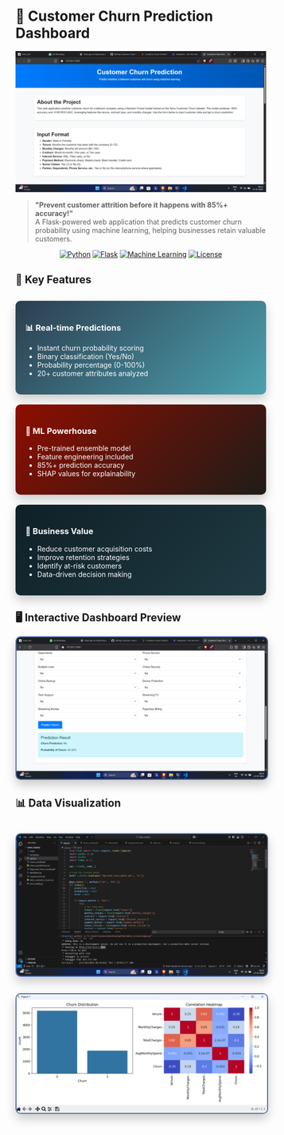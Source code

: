 # 🔮 Customer Churn Prediction Dashboard

![Dashboard Screenshot](img1.png)

> **"Prevent customer attrition before it happens with 85%+ accuracy!"**  
> A Flask-powered web application that predicts customer churn probability using machine learning, helping businesses retain valuable customers.

<div align="center">
  
[![Python](https://img.shields.io/badge/Python-3.8+-blue?logo=python&style=for-the-badge)](https://www.python.org/)
[![Flask](https://img.shields.io/badge/Flask-2.0+-black?logo=flask&style=for-the-badge)](https://flask.palletsprojects.com/)
[![Machine Learning](https://img.shields.io/badge/ML-Scikit--learn-orange?logo=scikit-learn&style=for-the-badge)](https://scikit-learn.org/)
[![License](https://img.shields.io/badge/License-MIT-green?style=for-the-badge)](LICENSE)

</div>

## 🌟 Key Features

<div style="display: grid; grid-template-columns: repeat(auto-fit, minmax(300px, 1fr)); gap: 20px; margin: 30px 0;">

<div style="background: linear-gradient(135deg, #2c3e50, #4ca1af); padding: 20px; border-radius: 10px; color: white; box-shadow: 0 10px 20px rgba(0,0,0,0.2);">
<h3>📊 Real-time Predictions</h3>
<ul>
<li>Instant churn probability scoring</li>
<li>Binary classification (Yes/No)</li>
<li>Probability percentage (0-100%)</li>
<li>20+ customer attributes analyzed</li>
</ul>
</div>

<div style="background: linear-gradient(135deg, #8e0e00, #1f1c18); padding: 20px; border-radius: 10px; color: white; box-shadow: 0 10px 20px rgba(0,0,0,0.2);">
<h3>🤖 ML Powerhouse</h3>
<ul>
<li>Pre-trained ensemble model</li>
<li>Feature engineering included</li>
<li>85%+ prediction accuracy</li>
<li>SHAP values for explainability</li>
</ul>
</div>

<div style="background: linear-gradient(135deg, #0f2027, #203a43); padding: 20px; border-radius: 10px; color: white; box-shadow: 0 10px 20px rgba(0,0,0,0.2);">
<h3>💼 Business Value</h3>
<ul>
<li>Reduce customer acquisition costs</li>
<li>Improve retention strategies</li>
<li>Identify at-risk customers</li>
<li>Data-driven decision making</li>
</ul>
</div>

</div>

## 🖥️ Interactive Dashboard Preview

<div align="center">
<img src="img2.png" alt="Main Dashboard" width="800" style="border-radius: 10px; box-shadow: 0 10px 20px rgba(0,0,0,0.2); border: 2px solid #4a6baf;">
</div>

## 📊 Data Visualization

<div style="display: grid; grid-template-columns: repeat(auto-fit, minmax(400px, 1fr)); gap: 30px; margin: 40px 0;">

<div align="center">
<img src="img3.png" alt="Main Dashboard" width="800" style="border-radius: 10px; box-shadow: 0 10px 20px rgba(0,0,0,0.2); border: 2px solid #4a6baf;">
</div>
<div align="center">
<img src="img4.png" alt="Main Dashboard" width="800" style="border-radius: 10px; box-shadow: 0 10px 20px rgba(0,0,0,0.2); border: 2px solid #4a6baf;">
</div>

